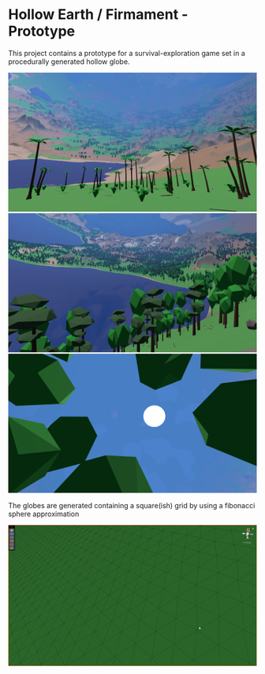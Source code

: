 # Hollow Earth / Firmament - Prototype
This project contains a prototype for a survival-exploration game set in a procedurally generated hollow globe. 

![In-game image of palm trees](Images/ingame2.png?raw=true)
![In-game image of trees and coast](Images/ingame4.png?raw=true)
![In-game image of sun and moon](Images/ingame3.png?raw=true)

The globes are generated containing a square(ish) grid by using a fibonacci sphere approximation

![Editor image of a grid](Images/grid1.png?raw=true)
